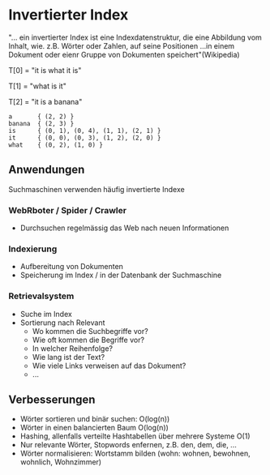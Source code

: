 # Invertierter Index

"... ein invertierter Index ist eine Indexdatenstruktur, die eine Abbildung vom Inhalt, wie. z.B. Wörter oder Zahlen, auf seine Positionen ...in einem Dokument oder eienr Gruppe von Dokumenten speichert"(Wikipedia)

T[0] = "it is what it is"

T[1] = "what is it"

T[2] = "it is a banana"

	a		{ (2, 2) }
	banana	{ (2, 3) }
	is		{ (0, 1), (0, 4), (1, 1), (2, 1) }
	it		{ (0, 0), (0, 3), (1, 2), (2, 0) }
	what	{ (0, 2), (1, 0) }


## Anwendungen
Suchmaschinen verwenden häufig invertierte Indexe
### WebRboter / Spider / Crawler
- Durchsuchen regelmässig das Web nach neuen Informationen

### Indexierung
- Aufbereitung von Dokumenten
- Speicherung im Index / in der Datenbank der Suchmaschine

### Retrievalsystem
- Suche im Index
- Sortierung nach Relevant
    - Wo kommen die Suchbegriffe vor?
	- Wie oft kommen die Begriffe vor?
	- In welcher Reihenfolge?
	- Wie lang ist der Text?
	- Wie viele Links verweisen auf das Dokument?
	- ...

## Verbesserungen

- Wörter sortieren und binär suchen: O(log(n))
- Wörter in einen balancierten Baum O(log(n))
- Hashing, allenfalls verteilte Hashtabellen über mehrere Systeme O(1)
- Nur relevante Wörter, Stopwords enfernen, z.B. den, dem, die, ...
- Wörter normalisieren:
	Wortstamm bilden (wohn: wohnen, bewohnen, wohnlich, Wohnzimmer)